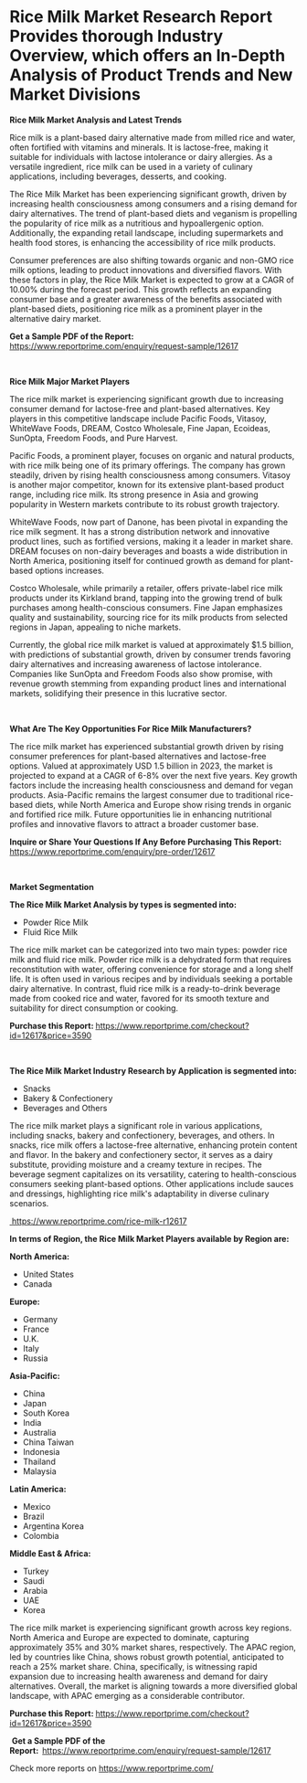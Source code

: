 <p><h1>Rice Milk Market Research Report Provides thorough Industry Overview, which offers an In-Depth Analysis of Product Trends and New Market Divisions</h1></p><p><strong>Rice Milk Market Analysis and Latest Trends</strong></p>
<p><p>Rice milk is a plant-based dairy alternative made from milled rice and water, often fortified with vitamins and minerals. It is lactose-free, making it suitable for individuals with lactose intolerance or dairy allergies. As a versatile ingredient, rice milk can be used in a variety of culinary applications, including beverages, desserts, and cooking.</p><p>The Rice Milk Market has been experiencing significant growth, driven by increasing health consciousness among consumers and a rising demand for dairy alternatives. The trend of plant-based diets and veganism is propelling the popularity of rice milk as a nutritious and hypoallergenic option. Additionally, the expanding retail landscape, including supermarkets and health food stores, is enhancing the accessibility of rice milk products.</p><p>Consumer preferences are also shifting towards organic and non-GMO rice milk options, leading to product innovations and diversified flavors. With these factors in play, the Rice Milk Market is expected to grow at a CAGR of 10.00% during the forecast period. This growth reflects an expanding consumer base and a greater awareness of the benefits associated with plant-based diets, positioning rice milk as a prominent player in the alternative dairy market.</p></p>
<p><strong>Get a Sample PDF of the Report:&nbsp;</strong> <a href="https://www.reportprime.com/enquiry/request-sample/12617?utm_campaign=3310&utm_medium=2&utm_source=Github&utm_content=ia&utm_term=19032025&utm_id=rice-milk">https://www.reportprime.com/enquiry/request-sample/12617</a></p>
<p>&nbsp;</p>
<p><strong>Rice Milk Major Market Players</strong></p>
<p><p>The rice milk market is experiencing significant growth due to increasing consumer demand for lactose-free and plant-based alternatives. Key players in this competitive landscape include Pacific Foods, Vitasoy, WhiteWave Foods, DREAM, Costco Wholesale, Fine Japan, Ecoideas, SunOpta, Freedom Foods, and Pure Harvest.</p><p>Pacific Foods, a prominent player, focuses on organic and natural products, with rice milk being one of its primary offerings. The company has grown steadily, driven by rising health consciousness among consumers. Vitasoy is another major competitor, known for its extensive plant-based product range, including rice milk. Its strong presence in Asia and growing popularity in Western markets contribute to its robust growth trajectory.</p><p>WhiteWave Foods, now part of Danone, has been pivotal in expanding the rice milk segment. It has a strong distribution network and innovative product lines, such as fortified versions, making it a leader in market share. DREAM focuses on non-dairy beverages and boasts a wide distribution in North America, positioning itself for continued growth as demand for plant-based options increases.</p><p>Costco Wholesale, while primarily a retailer, offers private-label rice milk products under its Kirkland brand, tapping into the growing trend of bulk purchases among health-conscious consumers. Fine Japan emphasizes quality and sustainability, sourcing rice for its milk products from selected regions in Japan, appealing to niche markets.</p><p>Currently, the global rice milk market is valued at approximately $1.5 billion, with predictions of substantial growth, driven by consumer trends favoring dairy alternatives and increasing awareness of lactose intolerance. Companies like SunOpta and Freedom Foods also show promise, with revenue growth stemming from expanding product lines and international markets, solidifying their presence in this lucrative sector.</p></p>
<p>&nbsp;</p>
<p><strong>What Are The Key Opportunities For Rice Milk Manufacturers?</strong></p>
<p><p>The rice milk market has experienced substantial growth driven by rising consumer preferences for plant-based alternatives and lactose-free options. Valued at approximately USD 1.5 billion in 2023, the market is projected to expand at a CAGR of 6-8% over the next five years. Key growth factors include the increasing health consciousness and demand for vegan products. Asia-Pacific remains the largest consumer due to traditional rice-based diets, while North America and Europe show rising trends in organic and fortified rice milk. Future opportunities lie in enhancing nutritional profiles and innovative flavors to attract a broader customer base.</p></p>
<p><strong>Inquire or Share Your Questions If Any Before Purchasing This Report:</strong> <a href="https://www.reportprime.com/enquiry/pre-order/12617?utm_campaign=3310&utm_medium=2&utm_source=Github&utm_content=ia&utm_term=19032025&utm_id=rice-milk">https://www.reportprime.com/enquiry/pre-order/12617</a></p>
<p>&nbsp;</p>
<p><strong>Market Segmentation</strong></p>
<p><strong>The Rice Milk Market Analysis by types is segmented into:</strong></p>
<p><ul><li>Powder Rice Milk</li><li>Fluid Rice Milk</li></ul></p>
<p><p>The rice milk market can be categorized into two main types: powder rice milk and fluid rice milk. Powder rice milk is a dehydrated form that requires reconstitution with water, offering convenience for storage and a long shelf life. It is often used in various recipes and by individuals seeking a portable dairy alternative. In contrast, fluid rice milk is a ready-to-drink beverage made from cooked rice and water, favored for its smooth texture and suitability for direct consumption or cooking.</p></p>
<p><strong>Purchase this Report:&nbsp;</strong><a href="https://www.reportprime.com/checkout?id=12617&price=3590&utm_campaign=3310&utm_medium=2&utm_source=Github&utm_content=ia&utm_term=19032025&utm_id=rice-milk">https://www.reportprime.com/checkout?id=12617&price=3590</a></p>
<p>&nbsp;</p>
<p><strong>The Rice Milk Market Industry Research by Application is segmented into:</strong></p>
<p><ul><li>Snacks</li><li>Bakery & Confectionery</li><li>Beverages and Others</li></ul></p>
<p><p>The rice milk market plays a significant role in various applications, including snacks, bakery and confectionery, beverages, and others. In snacks, rice milk offers a lactose-free alternative, enhancing protein content and flavor. In the bakery and confectionery sector, it serves as a dairy substitute, providing moisture and a creamy texture in recipes. The beverage segment capitalizes on its versatility, catering to health-conscious consumers seeking plant-based options. Other applications include sauces and dressings, highlighting rice milk's adaptability in diverse culinary scenarios.</p></p>
<p><a href="https://www.reportprime.com/rice-milk-r12617?utm_campaign=3310&utm_medium=2&utm_source=Github&utm_content=ia&utm_term=19032025&utm_id=rice-milk">&nbsp;https://www.reportprime.com/rice-milk-r12617</a></p>
<p><strong>In terms of Region, the Rice Milk Market Players available by Region are:</strong></p>
<p>
    <p> <strong> North America: </strong>
        <ul>
            <li>United States</li>
            <li>Canada</li>
        </ul>
        </p> 
    <p> <strong> Europe: </strong>
        <ul>
            <li>Germany</li>
            <li>France</li>
            <li>U.K.</li>
            <li>Italy</li>
            <li>Russia</li>
        </ul>
        </p> 
    <p> <strong> Asia-Pacific: </strong>
        <ul>
            <li>China</li>
            <li>Japan</li>
            <li>South Korea</li>
            <li>India</li>
            <li>Australia</li>
            <li>China Taiwan</li>
            <li>Indonesia</li>
            <li>Thailand</li>
            <li>Malaysia</li>
        </ul>
        </p> 
    <p> <strong> Latin America: </strong>
        <ul>
            <li>Mexico</li>
            <li>Brazil</li>
            <li>Argentina Korea</li>
            <li>Colombia</li>
        </ul>
        </p> 
    <p> <strong> Middle East & Africa: </strong>
        <ul>
            <li>Turkey</li>
            <li>Saudi</li>
            <li>Arabia</li>
            <li>UAE</li>
            <li>Korea</li>
        </ul>
    </p>
    </p>
<p><p>The rice milk market is experiencing significant growth across key regions. North America and Europe are expected to dominate, capturing approximately 35% and 30% market shares, respectively. The APAC region, led by countries like China, shows robust growth potential, anticipated to reach a 25% market share. China, specifically, is witnessing rapid expansion due to increasing health awareness and demand for dairy alternatives. Overall, the market is aligning towards a more diversified global landscape, with APAC emerging as a considerable contributor.</p></p>
<p><strong>Purchase this Report: </strong><a href="https://www.reportprime.com/checkout?id=12617&price=3590&utm_campaign=3310&utm_medium=2&utm_source=Github&utm_content=ia&utm_term=19032025&utm_id=rice-milk">https://www.reportprime.com/checkout?id=12617&price=3590</a></p>
<p>&nbsp;<strong>Get a Sample PDF of the Report:&nbsp;&nbsp;</strong><a href="https://www.reportprime.com/enquiry/request-sample/12617?utm_campaign=3310&utm_medium=2&utm_source=Github&utm_content=ia&utm_term=19032025&utm_id=rice-milk">https://www.reportprime.com/enquiry/request-sample/12617</a></p>
<p><strong></strong></p>
<p>Check more reports on <a href="https://www.reportprime.com/?utm_campaign=3310&utm_medium=2&utm_source=Github&utm_content=ia&utm_term=19032025&utm_id=rice-milk">https://www.reportprime.com/</a></p>